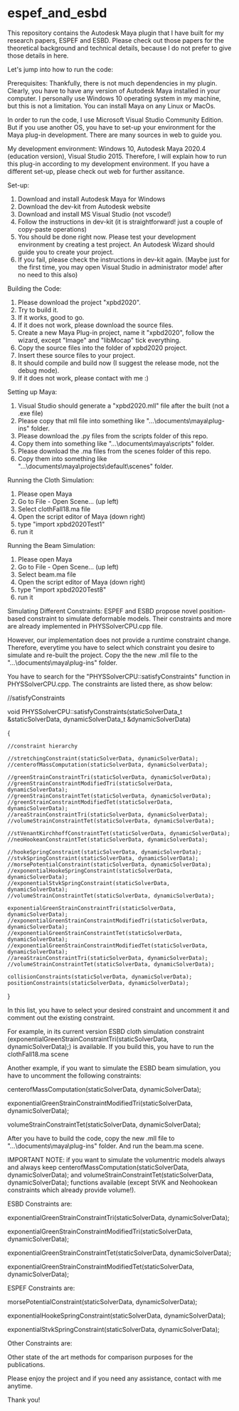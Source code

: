 # espef_and_esbd
This repository contains the Autodesk Maya plugin that I have built for my research papers, ESPEF and ESBD. Please check out those papers for the theoretical background and technical details, because I do not prefer to give those details in here.

Let's jump into how to run the code:

Prerequisites:
Thankfully, there is not much dependencies in my plugin. Clearly, you have to have any version of Autodesk Maya installed in your computer. I personally use Windows 10 operating system in my machine, but this is not a limitation. You can install Maya on any Linux or MacOs.

In order to run the code, I use Microsoft Visual Studio Community Edition. But if you use another OS, you have to set-up your environment for the Maya plug-in development. There are many sources in web to guide you.

My development environment: Windows 10, Autodesk Maya 2020.4 (education version), Visual Studio 2015. Therefore, I will explain how to run this plug-in according to my development environment. If you have a different set-up, please check out web for further assitance.

Set-up:
1) Download and install Autodesk Maya for Windows
2) Download the dev-kit from Autodesk website
3) Download and install MS Visual Studio (not vscode!)
4) Follow the instructions in dev-kit (it is straightforward! just a couple of copy-paste operations)
5) You should be done right now. Please test your development environment by creating a test project. An Autodesk Wizard should guide you to create your project.
6) If you fail, please check the instructions in dev-kit again. (Maybe just for the first time, you may open Visual Studio in administrator mode! after no need to this also)

Building the Code:
1) Please download the project "xpbd2020".
2) Try to build it.
3) If it works, good to go.
4) If it does not work, please download the source files.
5) Create a new Maya Plug-in project, name it "xpbd2020", follow the wizard, except "Image" and "libMocap" tick everything.
6) Copy the source files into the folder of xpbd2020 project.
7) Insert these source files to your project.
8) It should compile and build now (I suggest the release mode, not the debug mode).
9) If it does not work, please contact with me :)

Setting up Maya:
1) Visual Studio should generate a "xpbd2020.mll" file after the built (not a .exe file)
2) Please copy that mll file into something like "...\documents\maya\plug-ins" folder.
3) Please download the .py files from the scripts folder of this repo.
4) Copy them into something like "...\documents\maya\scripts" folder.
5) Please download the .ma files from the scenes folder of this repo.
6) Copy them into something like "...\documents\maya\projects\default\scenes" folder.

Running the Cloth Simulation:
1) Please open Maya
2) Go to File - Open Scene... (up left)
3) Select clothFall18.ma file
4) Open the script editor of Maya (down right)
5) type "import xpbd2020Test1"
6) run it

Running the Beam Simulation:
1) Please open Maya
2) Go to File - Open Scene... (up left)
3) Select beam.ma file
4) Open the script editor of Maya (down right)
5) type "import xpbd2020Test8"
6) run it

Simulating Different Constraints:
ESPEF and ESBD propose novel position-based constraint to simulate deformable models. Their constraints and more are already implemented in PHYSSolverCPU.cpp file. 

However, our implementation does not provide a runtime constraint change. Therefore, everytime you have to select which constraint you desire to simulate and re-built the project. Copy the the new .mll file to the "...\documents\maya\plug-ins" folder.

You have to search for the "PHYSSolverCPU::satisfyConstraints" function in PHYSSolverCPU.cpp. The constraints are listed there, as show below:

//satisfyConstraints

void PHYSSolverCPU::satisfyConstraints(staticSolverData_t &staticSolverData, dynamicSolverData_t &dynamicSolverData)

{
	
 	//constraint hierarchy
 
	//stretchingConstraint(staticSolverData, dynamicSolverData);
	//centerofMassComputation(staticSolverData, dynamicSolverData);

	//greenStrainConstraintTri(staticSolverData, dynamicSolverData);
	//greenStrainConstraintModifiedTri(staticSolverData, dynamicSolverData);
	//greenStrainConstraintTet(staticSolverData, dynamicSolverData);
	//greenStrainConstraintModifiedTet(staticSolverData, dynamicSolverData);
	//areaStrainConstraintTri(staticSolverData, dynamicSolverData);
	//volumeStrainConstraintTet(staticSolverData, dynamicSolverData);

	//stVenantKirchhoffConstraintTet(staticSolverData, dynamicSolverData);
	//neoHookeanConstraintTet(staticSolverData, dynamicSolverData);

	//hookeSpringConstraint(staticSolverData, dynamicSolverData);
	//stvkSpringConstraint(staticSolverData, dynamicSolverData);
	//morsePotentialConstraint(staticSolverData, dynamicSolverData);
	//exponentialHookeSpringConstraint(staticSolverData, dynamicSolverData);
	//exponentialStvkSpringConstraint(staticSolverData, dynamicSolverData);
	//volumeStrainConstraintTet(staticSolverData, dynamicSolverData);

	exponentialGreenStrainConstraintTri(staticSolverData, dynamicSolverData);
	//exponentialGreenStrainConstraintModifiedTri(staticSolverData, dynamicSolverData);
	//exponentialGreenStrainConstraintTet(staticSolverData, dynamicSolverData);
	//exponentialGreenStrainConstraintModifiedTet(staticSolverData, dynamicSolverData);
	//areaStrainConstraintTri(staticSolverData, dynamicSolverData);
	//volumeStrainConstraintTet(staticSolverData, dynamicSolverData);
	
	collisionConstraints(staticSolverData, dynamicSolverData);
	positionConstraints(staticSolverData, dynamicSolverData);
 
}

In this list, you have to select your desired constraint and uncomment it and comment out the existing constraint.

For example, in its current version ESBD cloth simulation constraint (exponentialGreenStrainConstraintTri(staticSolverData, dynamicSolverData);) is available. If you build this, you have to run the clothFall18.ma scene

Another example, if you want to simulate the ESBD beam simulation, you have to uncomment the following constraints:

centerofMassComputation(staticSolverData, dynamicSolverData);

exponentialGreenStrainConstraintModifiedTri(staticSolverData, dynamicSolverData);

volumeStrainConstraintTet(staticSolverData, dynamicSolverData);

After you have to build the code, copy the new .mll file to "...\documents\maya\plug-ins" folder. And run the beam.ma scene.

IMPORTANT NOTE: if you want to simulate the volumentric models always and always keep centerofMassComputation(staticSolverData, dynamicSolverData); and volumeStrainConstraintTet(staticSolverData, dynamicSolverData); functions available (except StVK and Neohookean constraints which already provide volume!).

ESBD Constraints are:

exponentialGreenStrainConstraintTri(staticSolverData, dynamicSolverData);

exponentialGreenStrainConstraintModifiedTri(staticSolverData, dynamicSolverData);

exponentialGreenStrainConstraintTet(staticSolverData, dynamicSolverData);

exponentialGreenStrainConstraintModifiedTet(staticSolverData, dynamicSolverData);

ESPEF Constraints are:

morsePotentialConstraint(staticSolverData, dynamicSolverData);

exponentialHookeSpringConstraint(staticSolverData, dynamicSolverData);

exponentialStvkSpringConstraint(staticSolverData, dynamicSolverData);

Other Constraints are:

Other state of the art methods for comparison purposes for the publications.

Please enjoy the project and if you need any assistance, contact with me anytime.

Thank you!
